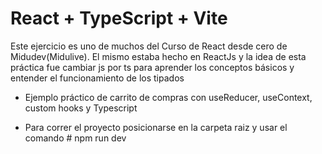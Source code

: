 # React + TypeScript + Vite

Este ejercicio es uno de muchos del Curso de React desde cero de Midudev(Midulive). El mismo estaba hecho en ReactJs y la idea de esta práctica fue cambiar js por ts para aprender los conceptos básicos y entender el funcionamiento de los tipados

- Ejemplo práctico de carrito de compras con useReducer, useContext, custom hooks y Typescript

- Para correr el proyecto posicionarse en la carpeta raiz y usar el comando # npm run dev